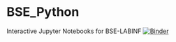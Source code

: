 # BSE_Python
Interactive Jupyter Notebooks for BSE-LABINF
[![Binder](https://mybinder.org/badge_logo.svg)](https://mybinder.org/v2/gh/FHSTPICMT/BSE_Python/main)
